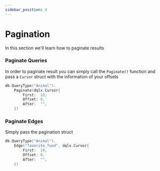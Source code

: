 ```yaml
---
sidebar_position: 4
---
```


# Pagination

In this section we'll learn how to paginate results

### Paginate Queries

In order to paginate result you can simply call the `Paginate()` function and pass a `Cursor` struct
with the information of your offsets

```go
db.QueryType("Animal").
    Paginate(dqlx.Cursor{
        First:  10,
        Offset: 0,
        After:  "",
    })
```

### Paginate Edges
Simply pass the pagination struct

```go
db.QueryType("Animal").
    Edge("favorite_food", dqlx.Cursor{
        First:  10,
        Offset: 0,
        After:  "",
    })
```